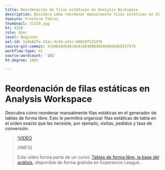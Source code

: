 ```yaml
---
title: Reordenación de filas estáticas en Analysis Workspace
description: Descubra cómo reordenar manualmente filas estáticas en el generador de tablas de forma libre. Esto le permitirá organizar filas estáticas de tabla en el orden exacto que las necesite, por ejemplo, visitas, pedidos y tasa de conversión.
feature: Freeform Tables
thumbnail: 31319.jpg
kt: 4218
role: User
level: Beginner
exl-id: 1a4e82fe-12ac-4c44-afec-60010f1214f6
source-git-commit: 3cddbed3646c8e6c003088d58d84be6db9257574
workflow-type: ht
source-wordcount: '101'
ht-degree: 100%

---
```


# Reordenación de filas estáticas en Analysis Workspace

Descubra cómo reordenar manualmente filas estáticas en el generador de tablas de forma libre. Esto le permitirá organizar filas estáticas de tabla en el orden exacto que las necesite, por ejemplo, visitas, pedidos y tasa de conversión.

>[!VIDEO](https://video.tv.adobe.com/v/31319/?quality=12)

>[!INFO]
>
> Este vídeo forma parte de un curso: [Tablas de forma libre, la base del análisis](https://experienceleague.adobe.com/?recommended=Analytics-U-1-2020.3&amp;lang=es), disponible de forma gratuita en Experience League.

